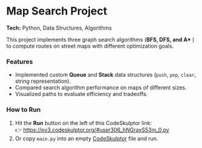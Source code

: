 # Map Search Project

**Tech:** Python, Data Structures, Algorithms  

This project implements three graph search algorithms (**BFS, DFS, and A\*** ) to compute routes on street maps with different optimization goals.  

### Features
- Implemented custom **Queue** and **Stack** data structures (`push`, `pop`, `clear`, string representation).
- Compared search algorithm performance on maps of different sizes.
- Visualized paths to evaluate efficiency and tradeoffs.

### How to Run
1. Hit the **Run** button on the left of this CodeSkulptor link:  
   👉 https://py3.codeskulptor.org/#user306_hNGraxS53m_0.py
2. Or copy `main.py` into an empty [CodeSkulptor](https://py3.codeskulptor.org/) file and run.
